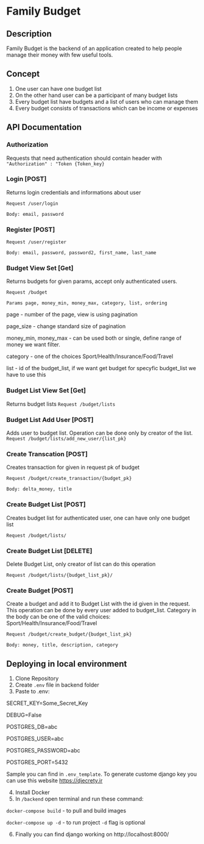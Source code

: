 # Family Budget

## Description
Family Budget is the backend of an application created to help people manage their money with few useful tools.

## Concept 
1. One user can have one budget list
2. On the other hand user can be a participant of many budget lists
3. Every budget list have budgets and a list of users who can manage them
4. Every budget consists of transactions which can be income or expenses

## API Documentation

### Authorization
Requests that need authentication should contain header with
`"Authorization" : "Token {Token_key}`


### Login [POST]
Returns login credentials and informations about user

`Request /user/login`

`Body: email, password`

### Register [POST]

`Request /user/register`

`Body: email, password, password2, first_name, last_name`

### Budget View Set [Get]
Returns budgets for given params, accept only authenticated users.

`Request /budget`

`Params page, money_min, money_max, category, list, ordering`

page - number of the page, view is using pagination

page_size - change standard size of pagination

money_min, money_max - can be used both or single, define range of money we want filter.

category - one of the choices Sport/Health/Insurance/Food/Travel

list - id of the budget_list, if we want get budget for specyfic budget_list we have to use this

### Budget List View Set [Get]
Returns budget lists
`Request /budget/lists`

### Budget List Add User [POST]
Adds user to budget list. Operation can be done only by creator of the list.
`Request /budget/lists/add_new_user/{list_pk}`

### Create Transcation [POST]
Creates transaction for given in request pk of budget

`Request /budget/create_transaction/{budget_pk}`

`Body: delta_money, title`

### Create Budget List [POST]
Creates budget list for authenticated user, one can have only one budget list

`Request /budget/lists/`

### Create Budget List [DELETE]
Delete Budget List, only creator of list can do this operation

`Request /budget/lists/{budget_list_pk}/`

### Create Budget [POST]
Create a budget and add it to Budget List with the id given in the request. This operation can be done by every user added to budget_list.
Category in the body can be one of the valid choices: Sport/Health/Insurance/Food/Travel

`Request /budget/create_budget/{budget_list_pk}`

`Body: money, title, description, category`

## Deploying in local environment
1. Clone Repository
2. Create `.env` file in backend folder
3. Paste to .env: 

SECRET_KEY=Some_Secret_Key 

DEBUG=False 

POSTGRES_DB=abc

POSTGRES_USER=abc

POSTGRES_PASSWORD=abc

POSTGRES_PORT=5432

Sample you can find in `.env_template`. To generate custome django key you can use this website <a>https://djecrety.ir</a>

4. Install Docker
5. In `/backend` open terminal and run these command:

`docker-compose build` - to pull and build images

`docker-compose up -d` - to run project `-d` flag is optional

6. Finally you can find django working on <a>http://localhost:8000/</a>



